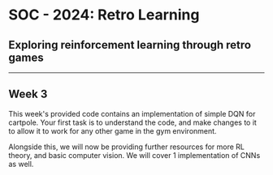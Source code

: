 # **SOC - 2024: Retro Learning**
## Exploring reinforcement learning through retro games
---

## **Week 3**

This week's provided code contains an implementation of simple DQN for cartpole. 
Your first task is to understand the code, and make changes to it to allow it to work for any other game in the gym environment.

Alongside this, we will now be providing further resources for more RL theory, and basic computer vision. We will cover 1 implementation of CNNs as well.
